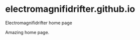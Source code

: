 # electromagnifidrifter.github.io
Electromagnifidrifter home page

Amazing home page.  

  
    
  
      
            
                      
            
          
  
          

  
  
    

        
  

    
    
    

  
  



    
  

  

  
    
  
  


    
    





    
  

  
  
  

  
  


     









  









